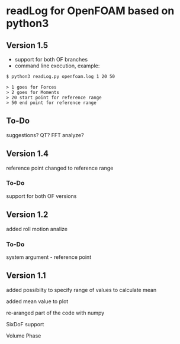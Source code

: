 # readLog for OpenFOAM based on python3


## Version 1.5
* support for both OF branches
* command line execution, example:
```bash
$ python3 readLog.py openfoam.log 1 20 50
```
```
> 1 goes for Forces
> 2 goes for Moments
> 20 start point for reference range
> 50 end point for reference range
```
## To-Do
suggestions? QT? FFT analyze?

## Version 1.4
reference point changed to reference range
### To-Do
support for both OF versions

## Version 1.2
added roll motion analize
### To-Do
system argument - reference point 

## Version 1.1
added possibilty to specify range of values to calculate mean

added mean value to plot

re-aranged part of the code with numpy

SixDoF support

Volume Phase
